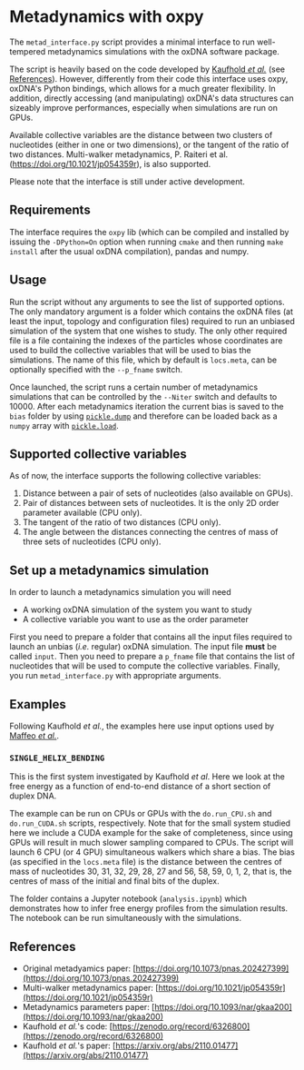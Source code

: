 # Metadynamics with oxpy

The `metad_interface.py` script provides a minimal interface to run well-tempered metadynamics simulations with the oxDNA software package.

The script is heavily based on the code developed by [Kaufhold *et al.*](https://zenodo.org/record/6326800) (see [References](#references)). However, differently from their code this interface uses oxpy, oxDNA's Python bindings, which allows for a much greater flexibility. In addition, directly accessing (and manipulating) oxDNA's data structures can sizeably improve performances, especially when simulations are run on GPUs.

Available collective variables are the distance between two clusters of nucleotides (either in one or two dimensions), or the tangent of the ratio of two distances.
Multi-walker metadynamics, P. Raiteri et al. (https://doi.org/10.1021/jp054359r), is also supported.

Please note that the interface is still under active development.

## Requirements

The interface requires the `oxpy` lib (which can be compiled and installed by issuing the `-DPython=On` option when running `cmake` and then running `make install` after the usual oxDNA compilation), pandas and numpy.

## Usage

Run the script without any arguments to see the list of supported options. The only mandatory argument is a folder which contains the oxDNA files (at least the input, topology and configuration files) required to run an unbiased simulation of the system that one wishes to study. The only other required file is a file containing the indexes of the particles whose coordinates are used to build the collective variables that will be used to bias the simulations. The name of this file, which by default is `locs.meta`, can be optionally specified with the `--p_fname` switch.

Once launched, the script runs a certain number of metadynamics simulations that can be controlled by the `--Niter` switch and defaults to 10000. After each metadynamics iteration the current bias is saved to the `bias` folder by using [`pickle.dump`](https://docs.python.org/3/library/pickle.html#pickle.dump) and therefore can be loaded back as a `numpy` array with [`pickle.load`](https://docs.python.org/3/library/pickle.html#pickle.load).

## Supported collective variables

As of now, the interface supports the following collective variables:

1. Distance between a pair of sets of nucleotides (also available on GPUs).
2. Pair of distances between sets of nucleotides. It is the only 2D order parameter available (CPU only).
3. The tangent of the ratio of two distances (CPU only).
4. The angle between the distances connecting the centres of mass of three sets of nucleotides (CPU only).

## Set up a metadynamics simulation

In order to launch a metadynamics simulation you will need

* A working oxDNA simulation of the system you want to study
* A collective variable you want to use as the order parameter

First you need to prepare a folder that contains all the input files required to launch an unbias (*i.e.* regular) oxDNA simulation. The input file **must** be called `input`. Then you need to prepare a `p_fname` file that contains the list of nucleotides that will be used to compute the collective variables. Finally, you run `metad_interface.py` with appropriate arguments.

## Examples

Following Kaufhold *et al.*, the examples here use input options used by [Maffeo *et al.*](https://doi.org/10.1093/nar/gkaa200).

### `SINGLE_HELIX_BENDING` 

This is the first system investigated by Kaufhold *et al*. Here we look at the free energy as a function of end-to-end distance of a short section of duplex DNA.

The example can be run on CPUs or GPUs with the `do.run_CPU.sh` and `do.run_CUDA.sh` scripts, respectively. Note that for the small system studied here we include a CUDA example for the sake of completeness, since using GPUs will result in much slower sampling compared to CPUs. The script will launch 6 CPU (or 4 GPU) simultaneous walkers which share a bias. The bias (as specified in the `locs.meta` file) is the distance between the centres of mass of nucleotides 30, 31, 32, 29, 28, 27 and 56, 58, 59, 0, 1, 2, that is, the centres of mass of the initial and final bits of the duplex.

The folder contains a Jupyter notebook (`analysis.ipynb`) which demonstrates how to infer free energy profiles from the simulation results. The notebook can be run simultaneously with the simulations.

## References

* Original metadyamics paper: [https://doi.org/10.1073/pnas.202427399](https://doi.org/10.1073/pnas.202427399)
* Multi-walker metadynamics paper: [https://doi.org/10.1021/jp054359r](https://doi.org/10.1021/jp054359r)
* Metadynamics parameters paper: [https://doi.org/10.1093/nar/gkaa200](https://doi.org/10.1093/nar/gkaa200)
* Kaufhold *et al.*'s code: [https://zenodo.org/record/6326800](https://zenodo.org/record/6326800)
* Kaufhold *et al.*'s paper: [https://arxiv.org/abs/2110.01477](https://arxiv.org/abs/2110.01477)
